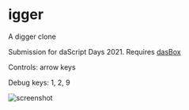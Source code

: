 # igger

A digger clone

Submission for daScript Days 2021. Requires [dasBox](https://github.com/imp5imp5/dasbox)

Controls: arrow keys

Debug keys: 1, 2, 9

![screenshot](https://user-images.githubusercontent.com/94197154/141597325-60780233-f8ea-439a-9311-e33b8057fa76.png)
